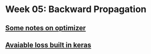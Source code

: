 # Week 05: Backward Propagation
## [Some notes on optimizer](optimizer.md)
## [Avaiable loss built in keras](loss.md)
